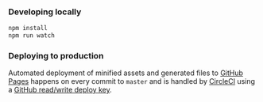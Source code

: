 ### Developing locally

```sh
npm install
npm run watch
```

### Deploying to production

Automated deployment of minified assets and generated files to [GitHub Pages](https://pages.github.com/) happens on every commit to `master` and is handled by [CircleCI](https://circleci.com/) using a [GitHub read/write deploy key](https://circleci.com/docs/2.0/gh-bb-integration/#adding-readwrite-deployment-keys-to-github-or-bitbucket).
